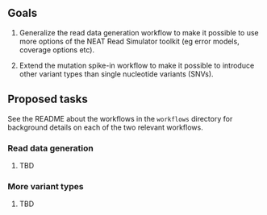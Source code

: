 ## Goals

1. Generalize the read data generation workflow to make it possible to use more options of the NEAT Read Simulator toolkit (eg error models, coverage options etc). 

2. Extend the mutation spike-in workflow to make it possible to introduce other variant types than single nucleotide variants (SNVs).

## Proposed tasks

See the README about the workflows in the `workflows` directory for background details on each of the two relevant workflows.

### Read data generation

1. TBD

### More variant types

1. TBD

